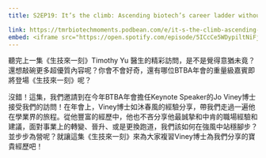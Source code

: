 ```yaml
---
title: S2EP19: It’s the climb: Ascending biotech’s career ladder without losing balance ft. Dr. Jo Viney

link: https://tmrbiotechmoments.podbean.com/e/it-s-the-climb-ascending-biotech-s-career-ladder-without-losing-balance-ft-dr-jo-viney/
embed: <iframe src="https://open.spotify.com/episode/5ICcCe5WDypiltNiFjdoM7" width="100%" height="232" frameborder="0" allowtransparency="true" allow="encrypted-media"></iframe>
---
```


聽完上一集《生技來一刻》Timothy Yu 醫生的精彩訪問，是不是覺得意猶未竟？還想敲碗更多超優質內容呢？你會不會好奇，還有哪位BTBA年會的重量級嘉賓即將登場《生技來一刻》呢？ 
 
沒錯！這集，我們邀請到在今年BTBA年會擔任Keynote Speaker的Jo Viney博士接受我們的訪問！在年會上，Viney博士如沐春風的經驗分享，帶我們走過一遍他在學業界的旅程。從他豐富的經歷中，他也不吝分享他最誠摯和中肯的職場經驗和建議，面對事業上的轉變、晉升、或是更換跑道，我們該如何在強風中站穩腳步？並步步為營呢？就讓這集《生技來一刻》來為大家複習Viney博士為我們分享的寶貴經歷吧！  